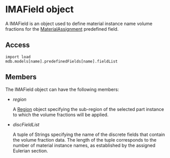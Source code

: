 # IMAField object

A IMAField is an object used to define material instance name volume fractions for the [MaterialAssignment](https://help.3ds.com/2022/english/DSSIMULIA_Established/SIMACAEKERRefMap/simaker-c-materialassignmentpyc.htm?ContextScope=all) predefined field.

## Access

```
import load
mdb.models[name].predefinedFields[name].fieldList
```

## Members

The IMAField object can have the following members:

- *region*

  A [Region](https://help.3ds.com/2022/english/DSSIMULIA_Established/SIMACAEKERRefMap/simaker-c-regionpyc.htm?ContextScope=all) object specifying the sub-region of the selected part instance to which the volume fractions will be applied.

- *discFieldList*

  A tuple of Strings specifying the name of the discrete fields that contain the volume fraction data. The length of the tuple corresponds to the number of material instance names, as established by the assigned Eulerian section.